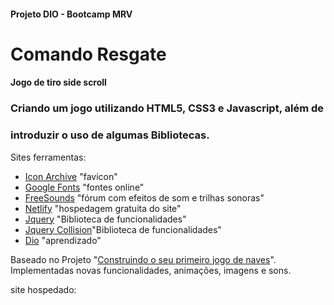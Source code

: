 #### Projeto DIO - Bootcamp MRV

# Comando Resgate
#### Jogo de tiro side scroll

### Criando um jogo utilizando HTML5, CSS3 e Javascript, além de
### introduzir o uso de algumas Bibliotecas.

Sites ferramentas:
- [Icon Archive](iconarchive.com) "favicon"
- [Google Fonts](fonts.google.com) "fontes online"
- [FreeSounds](freesound.org) "fórum com efeitos de som e trilhas sonoras"
- [Netlify](netlify.com) "hospedagem gratuita do site"
- [Jquery](https://jquery.com) "Biblioteca de funcionalidades"
- [Jquery Collision](sourceforge.net/projects/jquerycollision/)"Biblioteca de funcionalidades"
- [Dio](web.dio.me) "aprendizado"

Baseado no Projeto 
"[Construindo o seu primeiro jogo de naves](https://web.dio.me/project/construindo-o-seu-primeiro-jogo-de-naves/learning/96be068d-622b-4c3b-b226-481a37cf6a89?back=/track/mrv-fullstack-developer)".
Implementadas novas funcionalidades, animações, imagens e sons.

site hospedado:
